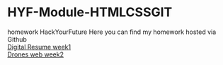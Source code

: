 # HYF-Module-HTMLCSSGIT
homework HackYourFuture
Here you can find my homework hosted via Github<br>
<a href="https://osamaalpha.github.io/HYF-Module-HTMLCSSGIT/week1/project1.html">Digital Resume week1</a><br>
<a href="https://osamaalpha.github.io/HYF-Module-HTMLCSSGIT/week2/project2.html">Drones web week2</a>
